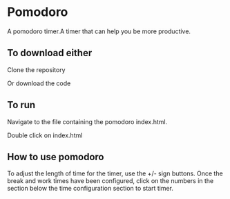 # Pomodoro

A pomodoro timer.A timer that can help you be more productive.

## To download either

Clone the repository


Or download the code


## To run

Navigate to the file containing the pomodoro index.html.

Double click on index.html

 
## How to use pomodoro
To adjust the length of time for the timer, use the +/- sign buttons.
Once the break and work times have been configured, click on the numbers
 in the section below the time configuration section to start timer.
